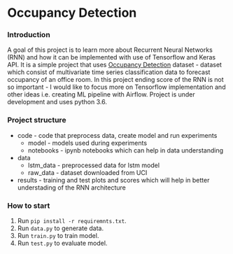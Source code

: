 # Occupancy Detection 

### Introduction

A goal of this project is to learn more about Recurrent Neural Networks (RNN) and how it can be implemented with use of
Tensorflow and Keras API. It is a simple project that uses [Occupancy Detection](https://archive.ics.uci.edu/ml/datasets/Occupancy+Detection+) 
dataset - dataset which consist of multivariate time series classification data to forecast occupancy of an office room. In this project ending 
score of the RNN is not so important - I would like to focus more on Tensorflow implementation and other ideas i.e.
creating ML pipeline with Airflow. Project is under development and uses python 3.6.

### Project structure

- code - code that preprocess data, create model and run experiments
    - model - models used during experiments
    - notebooks - ipynb notebooks which can help in data understanding
- data
    - lstm_data - preprocessed data for lstm model
    - raw_data - dataset downloaded from UCI
- results - training and test plots and scores which will help in better understading of the RNN architecture

### How to start
1. Run `pip install -r requiremnts.txt`.
2. Run `data.py` to generate data.
3. Run `train.py` to train model.
4. Run `test.py` to evaluate model.
